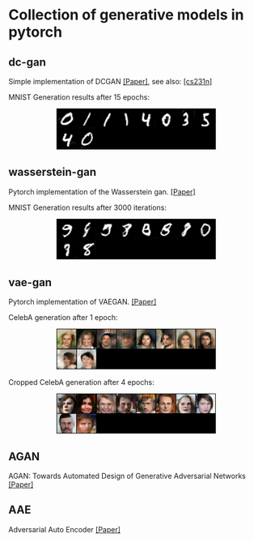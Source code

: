 # Collection of generative models in pytorch

## dc-gan
Simple implementation of DCGAN [[Paper]](https://arxiv.org/abs/1511.06434), see also: [[cs231n]](http://cs231n.stanford.edu/)

MNIST Generation results after 15 epochs:

<p align="center">
    <img src="assets/DCGAN.png" width="315"\>
</p>


## wasserstein-gan
Pytorch implementation of the Wasserstein gan. [[Paper]](https://arxiv.org/abs/1701.07875)

MNIST Generation results after 3000 iterations:

<p align="center">
    <img src="assets/wgan_generation.png" width="315"\>
</p>


## vae-gan
Pytorch implementation of VAEGAN. [[Paper]](https://arxiv.org/abs/1512.09300)

CelebA generation after 1 epoch:
<p align="center">
    <img src="assets/veagan_0.png" width="315"\>
</p>

Cropped CelebA generation after 4 epochs:
<p align="center">
    <img src="assets/veagan_crop_4.png" width="315"\>
</p>

## AGAN
AGAN: Towards Automated Design of Generative Adversarial Networks [[Paper]](https://arxiv.org/abs/1906.11080)


## AAE
Adversarial Auto Encoder [[Paper]](https://arxiv.org/abs/1511.05644)

